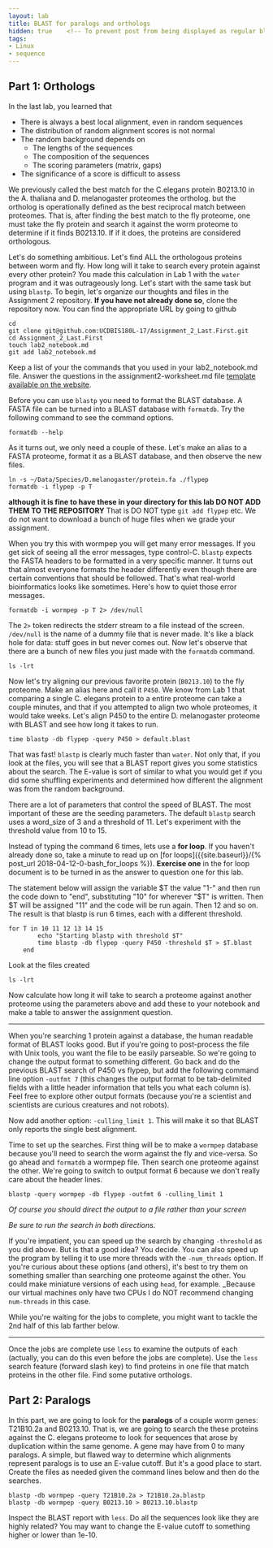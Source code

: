 ```yaml
---
layout: lab
title: BLAST for paralogs and orthologs
hidden: true    <!-- To prevent post from being displayed as regular blog post -->
tags:
- Linux
- sequence
---
```




## Part 1: Orthologs ##

In the last lab, you learned that

* There is always a best local alignment, even in random sequences
* The distribution of random alignment scores is not normal
* The random background depends on
	* The lengths of the sequences
	* The composition of the sequences
	* The scoring parameters (matrix, gaps)
* The significance of a score is difficult to assess

We previously called the best match for the C.elegans protein B0213.10 in the A. thaliana and D.
melanogaster proteomes the ortholog. but the ortholog is operationally
defined as the best reciprocal match between proteomes. That is, after
finding the best match to the fly proteome, one must take the fly protein
and search it against the worm proteome to determine if it finds
B0213.10. If if it does, the proteins are considered orthologous.

Let's do something ambitious. Let's find ALL the orthologous proteins
between worm and fly. How long will it take to search every protein
against every other protein? You made this calculation in Lab 1 with the
`water` program and it was outrageously long. Let's start with the same
task but using `blastp`. To begin, let's organize our thoughts and files
in the Assignment 2 repository.  __If you have not already done so__, clone the repository now.  You can find the appropriate URL by going to github

	cd 
	git clone git@github.com:UCDBIS180L-17/Assignment_2_Last.First.git 
	cd Assignment_2_Last.First
	touch lab2_notebook.md
	git add lab2_notebook.md

Keep a list of your the commands that you used in your lab2_notebook.md file.  Answer the questions in the assignment2-worksheet.md file [template available on the website]({{site.baseurl}}/assignments/Assignment_2_template.md).

Before you can use `blastp` you need to format the BLAST database. A
FASTA file can be turned into a BLAST database with `formatdb`. Try the
following command to see the command options.

	formatdb --help

As it turns out, we only need a couple of these. Let's make an alias to
a FASTA proteome, format it as a BLAST database, and then observe the
new files.

	ln -s ~/Data/Species/D.melanogaster/protein.fa ./flypep
	formatdb -i flypep -p T
	
__although it is fine to have these in your directory for this lab DO NOT ADD THEM TO THE REPOSITORY__  That is DO NOT type `git add flypep` etc.  We do not want to download a bunch of huge files when we grade your assignment.

When you try this with wormpep you will get many error messages.  If you get sick of seeing all the error messages, type control-C. `blastp` expects the FASTA headers to be formatted in a very specific manner. It turns out that almost everyone formats the header differently even though there are certain conventions that should be followed. That's what real-world bioinformatics looks like sometimes. Here's how to quiet those error messages.

	formatdb -i wormpep -p T 2> /dev/null

The `2>` token redirects the stderr stream to a file instead of the
screen. `/dev/null` is the name of a dummy file that is never made. It's
like a black hole for data: stuff goes in but never comes out. Now let's
observe that there are a bunch of new files you just made with the
`formatdb` command.

	ls -lrt

Now let's try aligning our previous favorite protein (`B0213.10`) to the
fly proteome. Make an alias here and call it `P450`. We know from Lab 1
that comparing a single C. elegans protein to a entire proteome can take
a couple minutes, and that if you attempted to align two whole
proteomes, it would take weeks. Let's align P450 to the entire D.
melanogaster proteome with BLAST and see how long it takes to run.

    time blastp -db flypep -query P450 > default.blast

That was fast! `blastp` is clearly much faster than `water`. Not only
that, if you look at the files, you will see that a BLAST report gives
you some statistics about the search. The E-value is sort of similar to
what you would get if you did some shuffling experiments and determined
how different the alignment was from the random background.

There are a lot of parameters that control the speed of BLAST. The most important
of these are the seeding parameters. The default `blastp` search uses a
word_size of 3 and a threshold of 11. Let's experiment with the
threshold value from 10 to 15.

Instead of typing the command 6 times, lets use a __for loop__.   If you haven't already done so, take a minute to read up on [for loops]({{site.baseurl}}/{% post_url 2018-04-12-0-bash_for_loops %}).  __Exercise one__ in the for loop document is to be turned in as the answer to question one for this lab.

The statement below will assign the variable $T the value "1-" and then run the code down to "end", substituting "10" for wherever "$T" is written.  Then $T will be assigned "11" and the code  will be run again.  Then 12 and so on.  The result is that blastp is run 6 times, each with a different threshold.

	for T in 10 11 12 13 14 15
			echo "Starting blastp with threshold $T"
			time blastp -db flypep -query P450 -threshold $T > $T.blast
		end

Look at the files created

    ls -lrt

Now calculate how long it will take to search a proteome against another
proteome using the parameters above and add these to your notebook and make a table to answer the assignment question.

---------------------------------------------------------------------------

When you're searching 1 protein against a database, the human readable
format of BLAST looks good. But if you're going to post-process the file
with Unix tools, you want the file to be easily parseable. So we're
going to change the output format to something different. Go back and do
the previous BLAST search of P450 vs flypep, but add the following
command line option `-outfmt 7` (this changes the output format to be
tab-delimited fields with a little header information that tells you
what each column is). Feel free to explore other output formats (because
you're a scientist and scientists are curious creatures and not robots).

Now add another option: `-culling_limit 1`. This will make it so that
BLAST only reports the single best alignment.

Time to set up the searches. First thing will be to make a `wormpep`
database because you'll need to search the worm against the fly and
vice-versa. So go ahead and `formatdb` a wormpep file. Then search one
proteome against the other. We're going to switch to output format 6
because we don't really care about the header lines.

	blastp -query wormpep -db flypep -outfmt 6 -culling_limit 1
	
_Of course you should direct the output to a file rather than your screen_

_Be sure to run the search in both directions._

If you're impatient, you can speed up the search by changing
`-threshold` as you did above. But is that a good idea? You decide. You
can also speed up the program by telling it to use more threads with the
`-num_threads` option. If you're curious about these options (and
others), it's best to try them on something smaller than searching one
proteome against the other. You could make miniature versions of each
using `head`, for example.  _Because our virtual machines only have two CPUs I do NOT recommend changing `num-threads` in this case.

While you're waiting for the jobs to complete, you might want to tackle
the 2nd half of this lab farther below.

-------------------------------------------------------------------------

Once the jobs are complete use `less` to examine the outputs of each
(actually, you can do this even before the jobs are complete). Use the
`less` search feature (forward slash key) to find proteins in one file
that match proteins in the other file. Find some putative orthologs.


## Part 2: Paralogs

In this part, we are going to look for the **paralogs** of a couple worm
genes: T21B10.2a and B0213.10. That is, we are going to search the these
proteins against the C. elegans proteome to look for sequences that
arose by duplication within the same genome. A gene may have from 0 to
many paralogs. A simple, but flawed way to determine which alignments
represent paralogs is to use an E-value cutoff. But it's a good place to
start. Create the files as needed given the command lines below and then
do the searches.

	blastp -db wormpep -query T21B10.2a > T21B10.2a.blastp
	blastp -db wormpep -query B0213.10 > B0213.10.blastp

Inspect the BLAST report with `less`. Do all the sequences look like
they are highly related? You may want to change the E-value cutoff to
something higher or lower than 1e-10.

